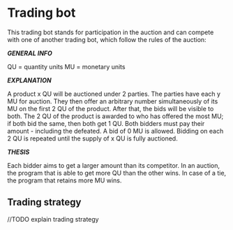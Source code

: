 # Trading bot

This trading bot stands for participation in the auction and can compete with one of another trading bot,
which follow the rules of the auction:

**_GENERAL INFO_**

QU = quantity units MU = monetary units

**_EXPLANATION_**

A product x QU will be auctioned under 2 parties.
The parties have each y MU for auction. They then offer an arbitrary number simultaneously of its MU on
the first 2 QU of the product. After that, the bids will be visible to both.
The 2 QU of the product is awarded to who has offered the most MU; if both bid the same, then both get 1
QU. Both bidders must pay their amount - including the defeated. A bid of 0 MU is allowed. Bidding on each
2 QU is repeated until the supply of x QU is fully auctioned.

**_THESIS_**

Each bidder aims to get a larger amount than its competitor.
In an auction, the program that is able to get more QU than the other wins. In case of a tie, the program that
retains more MU wins.

## Trading strategy

//TODO explain trading strategy






